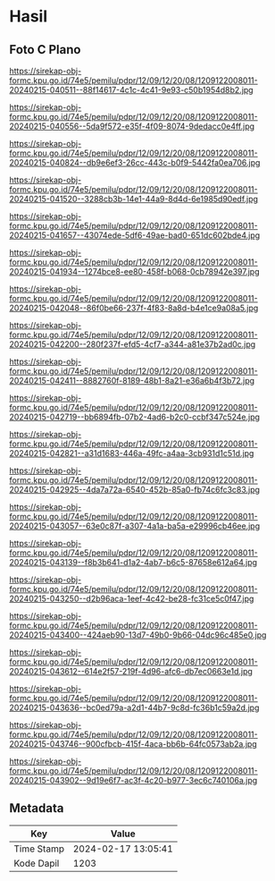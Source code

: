 # Hasil

## Foto C Plano

https://sirekap-obj-formc.kpu.go.id/74e5/pemilu/pdpr/12/09/12/20/08/1209122008011-20240215-040511--88f14617-4c1c-4c41-9e93-c50b1954d8b2.jpg

https://sirekap-obj-formc.kpu.go.id/74e5/pemilu/pdpr/12/09/12/20/08/1209122008011-20240215-040556--5da9f572-e35f-4f09-8074-9dedacc0e4ff.jpg

https://sirekap-obj-formc.kpu.go.id/74e5/pemilu/pdpr/12/09/12/20/08/1209122008011-20240215-040824--db9e6ef3-26cc-443c-b0f9-5442fa0ea706.jpg

https://sirekap-obj-formc.kpu.go.id/74e5/pemilu/pdpr/12/09/12/20/08/1209122008011-20240215-041520--3288cb3b-14e1-44a9-8d4d-6e1985d90edf.jpg

https://sirekap-obj-formc.kpu.go.id/74e5/pemilu/pdpr/12/09/12/20/08/1209122008011-20240215-041657--43074ede-5df6-49ae-bad0-651dc602bde4.jpg

https://sirekap-obj-formc.kpu.go.id/74e5/pemilu/pdpr/12/09/12/20/08/1209122008011-20240215-041934--1274bce8-ee80-458f-b068-0cb78942e397.jpg

https://sirekap-obj-formc.kpu.go.id/74e5/pemilu/pdpr/12/09/12/20/08/1209122008011-20240215-042048--86f0be66-237f-4f83-8a8d-b4e1ce9a08a5.jpg

https://sirekap-obj-formc.kpu.go.id/74e5/pemilu/pdpr/12/09/12/20/08/1209122008011-20240215-042200--280f237f-efd5-4cf7-a344-a81e37b2ad0c.jpg

https://sirekap-obj-formc.kpu.go.id/74e5/pemilu/pdpr/12/09/12/20/08/1209122008011-20240215-042411--8882760f-8189-48b1-8a21-e36a6b4f3b72.jpg

https://sirekap-obj-formc.kpu.go.id/74e5/pemilu/pdpr/12/09/12/20/08/1209122008011-20240215-042719--bb6894fb-07b2-4ad6-b2c0-ccbf347c524e.jpg

https://sirekap-obj-formc.kpu.go.id/74e5/pemilu/pdpr/12/09/12/20/08/1209122008011-20240215-042821--a31d1683-446a-49fc-a4aa-3cb931d1c51d.jpg

https://sirekap-obj-formc.kpu.go.id/74e5/pemilu/pdpr/12/09/12/20/08/1209122008011-20240215-042925--4da7a72a-6540-452b-85a0-fb74c6fc3c83.jpg

https://sirekap-obj-formc.kpu.go.id/74e5/pemilu/pdpr/12/09/12/20/08/1209122008011-20240215-043057--63e0c87f-a307-4a1a-ba5a-e29996cb46ee.jpg

https://sirekap-obj-formc.kpu.go.id/74e5/pemilu/pdpr/12/09/12/20/08/1209122008011-20240215-043139--f8b3b641-d1a2-4ab7-b6c5-87658e612a64.jpg

https://sirekap-obj-formc.kpu.go.id/74e5/pemilu/pdpr/12/09/12/20/08/1209122008011-20240215-043250--d2b96aca-1eef-4c42-be28-fc31ce5c0f47.jpg

https://sirekap-obj-formc.kpu.go.id/74e5/pemilu/pdpr/12/09/12/20/08/1209122008011-20240215-043400--424aeb90-13d7-49b0-9b66-04dc96c485e0.jpg

https://sirekap-obj-formc.kpu.go.id/74e5/pemilu/pdpr/12/09/12/20/08/1209122008011-20240215-043612--614e2f57-219f-4d96-afc6-db7ec0663e1d.jpg

https://sirekap-obj-formc.kpu.go.id/74e5/pemilu/pdpr/12/09/12/20/08/1209122008011-20240215-043636--bc0ed79a-a2d1-44b7-9c8d-fc36b1c59a2d.jpg

https://sirekap-obj-formc.kpu.go.id/74e5/pemilu/pdpr/12/09/12/20/08/1209122008011-20240215-043746--900cfbcb-415f-4aca-bb6b-64fc0573ab2a.jpg

https://sirekap-obj-formc.kpu.go.id/74e5/pemilu/pdpr/12/09/12/20/08/1209122008011-20240215-043902--9d19e6f7-ac3f-4c20-b977-3ec6c740106a.jpg


## Metadata

| Key        | Value               |
| ---------- | ------------------- |
| Time Stamp | 2024-02-17 13:05:41 |
| Kode Dapil | 1203                |



